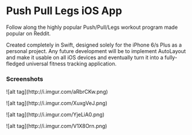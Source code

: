 <h1> Push Pull Legs iOS App </h1>

<p> Follow along the highly popular Push/Pull/Legs workout program made popular on Reddit. </p>

<p> Created completely in Swift, designed solely for the iPhone 6/s Plus as a personal project. Any future development will be to implement AutoLayout and make it usable on all iOS devices and eventually turn it into a fully-fledged universal fitness tracking application. </p>

<h3> Screenshots </h3>
![alt tag](http://i.imgur.com/aRbrCKw.png)
<p>
![alt tag](http://i.imgur.com/XuxgVeJ.png)
<p>
![alt tag](http://i.imgur.com/YjeLiA0.png)
<p>
![alt tag](http://i.imgur.com/V1X8Orn.png)
